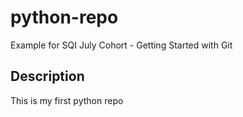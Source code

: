 # python-repo
Example for SQI July Cohort - Getting Started with Git

## Description
This is my first python repo
